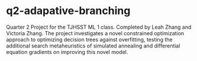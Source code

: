 # q2-adapative-branching
Quarter 2 Project for the TJHSST ML 1 class. Completed by Leah Zhang and Victoria Zhang. The project investigates a novel constrained optimization approach to optimizing decision trees against overfitting, testing the additional search metaheuristics of simulated annealing and differential equation gradients on improving this novel model.
